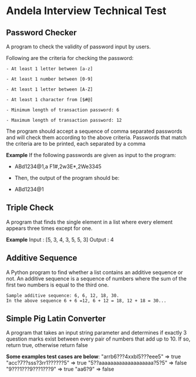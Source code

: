 # Andela Interview Technical Test

## Password Checker

A program to check the validity of password input by users.

Following are the criteria for checking the password:

    - At least 1 letter between [a-z]

    - At least 1 number between [0-9]

    - At least 1 letter between [A-Z]

    - At least 1 character from [$#@]

    - Minimum length of transaction password: 6

    - Maximum length of transaction password: 12

The program should accept a sequence of comma separated passwords and will check them according to the above criteria. Passwords that match the criteria are to be printed, each separated by a comma

**Example**
If the following passwords are given as input to the program:

- ABd1234@1,a F1#,2w3E*,2We3345

- Then, the output of the program should be:

- ABd1234@1

## Triple Check

A program that finds the single element in a list where every element  appears three times except for one.

**Example**
    Input : [5, 3, 4, 3, 5, 5, 3]
    Output : 4

## Additive Sequence

A Python program to find whether a list contains an additive sequence or not.
An additive sequence is a sequence of numbers where the sum of the first two numbers is equal to the third one.

>
    Sample additive sequence: 6, 6, 12, 18, 30.
    In the above sequence 6 + 6 =12, 6 + 12 = 18, 12 + 18 = 30...
    
## Simple Pig Latin Converter

A program that takes an input string parameter and determines if exactly 3 question marks exist between every pair of numbers that add up to 10. If so, return true, otherwise return false

>
   **Some examples test cases are below**:
    "arrb6???4xxbl5???eee5" => true
    "acc?7??sss?3rr1??????5" => true
    "5??aaaaaaaaaaaaaaaaaaa?5?5" => false
    "9???1???9???1???9" => true
    "aa6?9" => false
